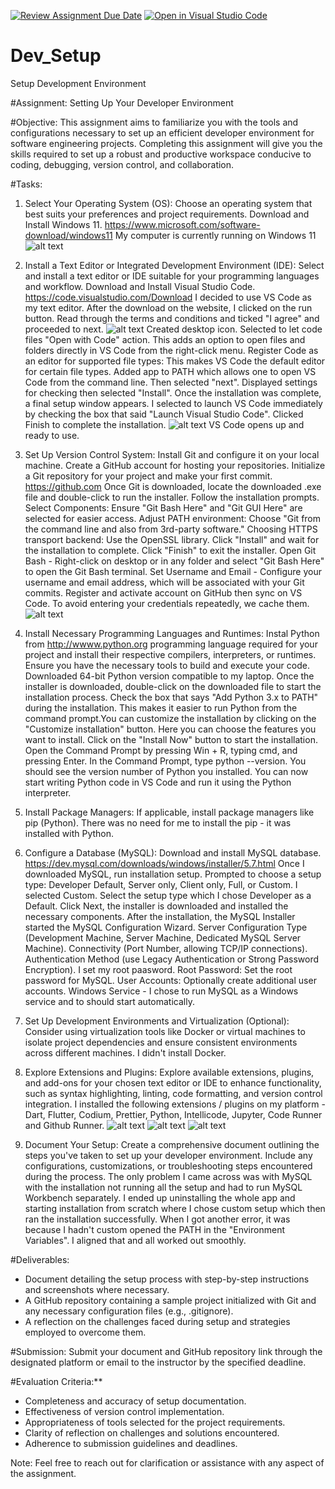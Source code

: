 [![Review Assignment Due Date](https://classroom.github.com/assets/deadline-readme-button-22041afd0340ce965d47ae6ef1cefeee28c7c493a6346c4f15d667ab976d596c.svg)](https://classroom.github.com/a/vbnbTt5m)
[![Open in Visual Studio Code](https://classroom.github.com/assets/open-in-vscode-2e0aaae1b6195c2367325f4f02e2d04e9abb55f0b24a779b69b11b9e10269abc.svg)](https://classroom.github.com/online_ide?assignment_repo_id=15295604&assignment_repo_type=AssignmentRepo)
# Dev_Setup
Setup Development Environment

#Assignment: Setting Up Your Developer Environment

#Objective:
This assignment aims to familiarize you with the tools and configurations necessary to set up an efficient developer environment for software engineering projects. Completing this assignment will give you the skills required to set up a robust and productive workspace conducive to coding, debugging, version control, and collaboration.

#Tasks:

1. Select Your Operating System (OS):
   Choose an operating system that best suits your preferences and project requirements. Download and Install Windows 11. https://www.microsoft.com/software-download/windows11
My computer is currently running on Windows 11
![alt text](image.png)

2. Install a Text Editor or Integrated Development Environment (IDE):
   Select and install a text editor or IDE suitable for your programming languages and workflow. Download and Install Visual Studio Code. https://code.visualstudio.com/Download
I decided to use VS Code as my text editor. After the download on the website, I clicked on the run button. Read through the terms and conditions and ticked "I agree" and proceeded to next.
![alt text](image-1.png)
Created desktop icon. Selected to let code files "Open with Code" action. This adds an option to open files and folders directly in VS Code from the right-click menu.
Register Code as an editor for supported file types: This makes VS Code the default editor for certain file types.
Added app to PATH which allows one to open VS Code from the command line. Then selected "next".
Displayed settings for checking then selected "Install".
Once the installation was complete, a final setup window appears. I selected to launch VS Code immediately by checking the box that said "Launch Visual Studio Code". Clicked Finish to complete the installation. ![alt text](image-2.png)
VS Code opens up and ready to use.

3. Set Up Version Control System:
   Install Git and configure it on your local machine. Create a GitHub account for hosting your repositories. Initialize a Git repository for your project and make your first commit. https://github.com
Once Git is downloaded, locate the downloaded .exe file and double-click to run the installer.
Follow the installation prompts. Select Components: Ensure "Git Bash Here" and "Git GUI Here" are selected for easier access. Adjust PATH environment: Choose "Git from the command line and also from 3rd-party software." Choosing HTTPS transport backend: Use the OpenSSL library.
Click "Install" and wait for the installation to complete. Click "Finish" to exit the installer.
Open Git Bash - Right-click on desktop or in any folder and select "Git Bash Here" to open the Git Bash terminal. Set Username and Email - Configure your username and email address, which will be associated with your Git commits. Register and activate account on GitHub then sync on VS Code. To avoid entering your credentials repeatedly, we cache them.![alt text](image-3.png)

4. Install Necessary Programming Languages and Runtimes:
  Instal Python from http://wwww.python.org programming language required for your project and install their respective compilers, interpreters, or runtimes. Ensure you have the necessary tools to build and execute your code.
Downloaded 64-bit Python version compatible to my laptop. Once the installer is downloaded, double-click on the downloaded file to start the installation process. Check the box that says "Add Python 3.x to PATH" during the installation. This makes it easier to run Python from the command prompt.You can customize the installation by clicking on the "Customize installation" button. Here you can choose the features you want to install. Click on the "Install Now" button to start the installation. Open the Command Prompt by pressing Win + R, typing cmd, and pressing Enter. In the Command Prompt, type python --version. You should see the version number of Python you installed. You can now start writing Python code in VS Code and run it using the Python interpreter.

5. Install Package Managers:
   If applicable, install package managers like pip (Python).
There was no need for me to install the pip - it was installed with Python.

6. Configure a Database (MySQL):
   Download and install MySQL database. https://dev.mysql.com/downloads/windows/installer/5.7.html
Once I downloaded MySQL, run installation setup. Prompted to choose a setup type: Developer Default, Server only, Client only, Full, or Custom. I selected Custom. 
Select the setup type which I chose Developer as a Default. Click Next, the installer is downloaded and installed the necessary components. After the installation, the MySQL Installer started the MySQL Configuration Wizard. Server Configuration Type (Development Machine, Server Machine, Dedicated MySQL Server Machine).
Connectivity (Port Number, allowing TCP/IP connections).
Authentication Method (use Legacy Authentication or Strong Password Encryption). I set my root paasword.
Root Password: Set the root password for MySQL.
User Accounts: Optionally create additional user accounts.
Windows Service - I chose to run MySQL as a Windows service and to should start automatically.

7. Set Up Development Environments and Virtualization (Optional):
   Consider using virtualization tools like Docker or virtual machines to isolate project dependencies and ensure consistent environments across different machines.
I didn't install Docker.

8. Explore Extensions and Plugins:
   Explore available extensions, plugins, and add-ons for your chosen text editor or IDE to enhance functionality, such as syntax highlighting, linting, code formatting, and version control integration.
I installed the following extensions / plugins on my platform - Dart, Flutter, Codium, Prettier, Python, Intellicode, Jupyter, Code Runner and Github Runner.
![alt text](image-4.png) ![alt text](image-5.png) ![alt text](image-6.png)

9. Document Your Setup:
    Create a comprehensive document outlining the steps you've taken to set up your developer environment. Include any configurations, customizations, or troubleshooting steps encountered during the process. 
The only problem I came across was with MySQL with the installation not running all the setup and had to run MySQL Workbench separately. I ended up uninstalling the whole app and starting installation from scratch where I chose custom setup which then ran the installation successfully. When I got another error, it was because I hadn't custom opened the PATH in the "Environment Variables". I aligned that and all worked out smoothly.

#Deliverables:
- Document detailing the setup process with step-by-step instructions and screenshots where necessary.
- A GitHub repository containing a sample project initialized with Git and any necessary configuration files (e.g., .gitignore).
- A reflection on the challenges faced during setup and strategies employed to overcome them.

#Submission:
Submit your document and GitHub repository link through the designated platform or email to the instructor by the specified deadline.

#Evaluation Criteria:**
- Completeness and accuracy of setup documentation.
- Effectiveness of version control implementation.
- Appropriateness of tools selected for the project requirements.
- Clarity of reflection on challenges and solutions encountered.
- Adherence to submission guidelines and deadlines.

Note: Feel free to reach out for clarification or assistance with any aspect of the assignment.
